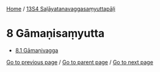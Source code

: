
[Home](/) / [13S4 Saḷāyatanavaggasaṃyuttapāḷi](/tipitaka/13S4.md)

# 8 Gāmaṇisaṃyutta

* [8.1 Gāmaṇivagga](/tipitaka/13S4/8/8.1.md)

[Go to previous page](/tipitaka/13S4/7/7.1/7.1.10.md) / [Go to parent page](/tipitaka/13S4/0.md) / [Go to next page](/tipitaka/13S4/8/8.1.md)


